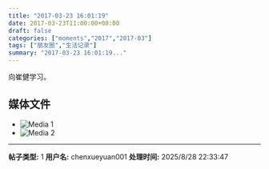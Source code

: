 ```yaml
---
title: "2017-03-23 16:01:19"
date: 2017-03-23T11:00:00+08:00
draft: false
categories: ["moments","2017","2017-03"]
tags: ["朋友圈","生活记录"]
summary: "2017-03-23 16:01:19..."
---
```


向崔健学习。

## 媒体文件

- ![Media 1](/Moments/photos/2017-03-23/201703231601190.jpg)
- ![Media 2](/Moments/photos/2017-03-23/201703231601191.jpg)

---

**帖子类型:** 1
**用户名:** chenxueyuan001
**处理时间:** 2025/8/28 22:33:47